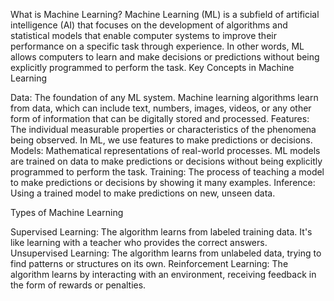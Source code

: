 What is Machine Learning?
Machine Learning (ML) is a subfield of artificial intelligence (AI) that focuses on the development of algorithms and statistical models that enable computer systems to improve their performance on a specific task through experience. In other words, ML allows computers to learn and make decisions or predictions without being explicitly programmed to perform the task.
Key Concepts in Machine Learning

Data: The foundation of any ML system. Machine learning algorithms learn from data, which can include text, numbers, images, videos, or any other form of information that can be digitally stored and processed.
Features: The individual measurable properties or characteristics of the phenomena being observed. In ML, we use features to make predictions or decisions.
Models: Mathematical representations of real-world processes. ML models are trained on data to make predictions or decisions without being explicitly programmed to perform the task.
Training: The process of teaching a model to make predictions or decisions by showing it many examples.
Inference: Using a trained model to make predictions on new, unseen data.

Types of Machine Learning

Supervised Learning: The algorithm learns from labeled training data. It's like learning with a teacher who provides the correct answers.
Unsupervised Learning: The algorithm learns from unlabeled data, trying to find patterns or structures on its own.
Reinforcement Learning: The algorithm learns by interacting with an environment, receiving feedback in the form of rewards or penalties.